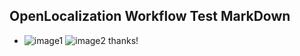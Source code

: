 ## OpenLocalization Workflow Test MarkDown
* ![image1](.\efe6ceaf-c72e-4378-b3e1-656d45f39025.PNG)   ![image2](.\71e0cdc6-13b0-4b52-b7cc-4b11f2151690.png) 
thanks!